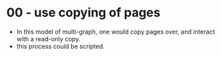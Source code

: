 # 00 - use copying of pages 
- In this model of multi-graph, one would copy pages over, and interact with a read-only copy.
- this process could be scripted.
